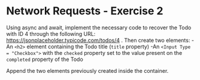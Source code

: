 # Network Requests - Exercise 2

Using async and await, implement the necessary code to recover the Todo with ID 4 through the following URL: https://jsonplaceholder.typicode.com/todos/4 . Then create two elements:
-An `<h2>` element containing the Todo title (`title` property)
-An `<Input Type = "Checkbox">` with the `checked` property set to the value present on the `completed` property of the Todo

Append the two elements previously created inside the container.